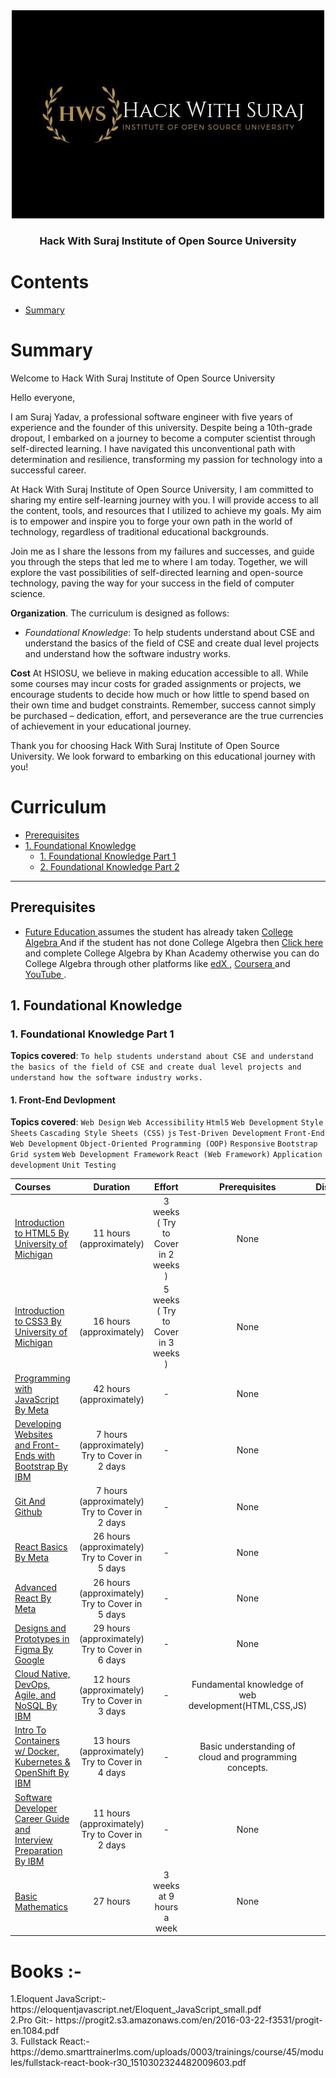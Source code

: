 <div align="center" style="text-align: center">
<img src="./hws.jpeg" alt="Open Source Society logo"/>
<h3>Hack With Suraj Institute of Open Source University</h3>
</div>

# Contents

- [Summary](#summary)


# Summary
Welcome to Hack With Suraj Institute of Open Source University

Hello everyone,

I am Suraj Yadav, a professional software engineer with five years of experience and the founder of this university. Despite being a 10th-grade dropout, I embarked on a journey to become a computer scientist through self-directed learning. I have navigated this unconventional path with determination and resilience, transforming my passion for technology into a successful career.

At Hack With Suraj Institute of Open Source University, I am committed to sharing my entire self-learning journey with you. I will provide access to all the content, tools, and resources that I utilized to achieve my goals. My aim is to empower and inspire you to forge your own path in the world of technology, regardless of traditional educational backgrounds.

Join me as I share the lessons from my failures and successes, and guide you through the steps that led me to where I am today. Together, we will explore the vast possibilities of self-directed learning and open-source technology, paving the way for your success in the field of computer science.

**Organization**. The curriculum is designed as follows:
- *Foundational Knowledge*: To help students understand about CSE and understand the basics of the field of CSE and create dual level projects and understand how the software industry works.
<!-- - *Basic of CSE*: To understand the real requirement of Mathematics and Physics to become a Computer Scientist and to get the first stop in the journey of becoming a Computer Scientist by self-learning path. -->




**Cost** At HSIOSU, we believe in making education accessible to all. While some courses may incur costs for graded assignments or projects, we encourage students to decide how much or how little to spend based on their own time and budget constraints. Remember, success cannot simply be purchased – dedication, effort, and perseverance are the true currencies of achievement in your educational journey.

Thank you for choosing Hack With Suraj Institute of Open Source University. We look forward to embarking on this educational journey with you!


# Curriculum


- [Prerequisites](https://github.com/Hack-With-Suraj/Hack-With-Suraj-Institute-of-Open-Source-University?tab=readme-ov-file#prerequisites)
- [1. Foundational Knowledge ](https://github.com/Hack-With-Suraj/Hack-With-Suraj-Institute-of-Open-Source-University?tab=readme-ov-file#1-foundational-knowledge)
  - [1. Foundational Knowledge Part 1 ](https://github.com/Hack-With-Suraj/Hack-With-Suraj-Institute-of-Open-Source-University?tab=readme-ov-file#1-foundational-knowledge-part-1)
  - [2. Foundational Knowledge Part 2 ](https://github.com/Hack-With-Suraj/Hack-With-Suraj-Institute-of-Open-Source-University?tab=readme-ov-file#2-foundational-knowledge-part-2)
<!-- - [2. Basic of CSE  ](https://github.com/Hack-With-Suraj/Hack-With-Suraj-Institute-of-Open-Source-University?tab=readme-ov-file#2-basic-of-cse)
  - [1. Basic of CSE Part 1 ](https://github.com/Hack-With-Suraj/Hack-With-Suraj-Institute-of-Open-Source-University?tab=readme-ov-file#1-basic-of-cse-part-1)
  - [2. Basic of CSE Part 2 ](https://github.com/Hack-With-Suraj/Hack-With-Suraj-Institute-of-Open-Source-University?tab=readme-ov-file#2-basic-of-cse-part-2)  -->

 

---


## Prerequisites

- [Future Education ](https://github.com/Hack-With-Suraj/Hack-With-Suraj-Institute-of-Open-Source-University?tab=readme-ov-file#1-basic-of-cse)
 assumes the student has already taken  [ College Algebra ](https://www.khanacademy.org/math/college-algebra) And if the student has not done College Algebra then [ Click here ](https://www.khanacademy.org/math/college-algebra) and complete College Algebra by Khan Academy otherwise you can do College Algebra through other platforms like [ edX ](https://edx.org/), [ Coursera ](https://www.coursera.org/) and [ YouTube ](https://www.youtube.com/).


## 1. Foundational Knowledge 

### 1. Foundational Knowledge Part 1

**Topics covered**:
`To help students understand about CSE and understand the basics of the field of CSE and create dual level projects and understand how the software industry works.`


#### 1. Front-End Devlopment

**Topics covered**:
`Web Design`
`Web Accessibility`
`Html5`
`Web Development`
`Style Sheets`
`Cascading Style Sheets (CSS)`
`js`
`Test-Driven Development`
`Front-End Web Development`
`Object-Oriented Programming (OOP)`
`Responsive`
`Bootstrap`
`Grid system`
`Web Development Framework`
`React (Web Framework)`
`Application development`
`Unit Testing`

Courses | Duration | Effort | Prerequisites | Discussion
:-- | :--: | :--: | :--: | :--:
[Introduction to HTML5 By University of Michigan ](https://www.coursera.org/learn/html) | 11 hours (approximately) | 3 weeks ( Try to Cover in 2 weeks ) | None | [chat](https://discord.com/channels/1252208976309784747/1252213545118994565)
[Introduction to CSS3 By University of Michigan ](https://www.coursera.org/learn/introcss) | 16 hours (approximately) | 5 weeks ( Try to Cover in 3 weeks ) | None | [chat](https://discord.com/channels/1252208976309784747/1252213794269171792)
[Programming with JavaScript By Meta ](https://www.coursera.org/learn/programming-with-javascript) | 42 hours (approximately) | - | None | [chat](https://discord.com/channels/1252208976309784747/1252213898426318899)
[Developing Websites and Front-Ends with Bootstrap By IBM ](https://www.coursera.org/learn/developing-websites-and-front-ends-with-bootstrap) | 7 hours (approximately) Try to Cover in 2 days | - | None | [chat](https://discord.com/channels/1252208976309784747/1252213954198110289)
[Git And Github ](https://www.coursera.org/learn/git-for-beginners) | 7 hours (approximately) Try to Cover in 2 days |-|  None | [chat](https://discord.com/channels/1252208976309784747/1252214006350090330)
[React Basics By Meta ](https://www.coursera.org/learn/react-basics) | 26 hours (approximately) Try to Cover in 5 days | - | None | [chat](https://discord.com/channels/1252208976309784747/1252214077519036457)
[Advanced React By Meta ](https://www.coursera.org/learn/advanced-react) | 26 hours (approximately) Try to Cover in 5 days | - | None | [chat](https://discord.com/channels/1252208976309784747/1252214132007239824)
[Designs and Prototypes in Figma By Google ](https://www.coursera.org/learn/high-fidelity-designs-prototype) | 29 hours (approximately) Try to Cover in 6 days | - | None | [chat](https://discord.com/channels/1252208976309784747/1253396698340917290)
[Cloud Native, DevOps, Agile, and NoSQL By IBM  ](https://www.coursera.org/learn/cloud-native-devops-agile-nosql) | 12 hours (approximately) Try to Cover in 3 days | - | Fundamental knowledge of web development(HTML,CSS,JS)  | [chat](https://discord.com/channels/1252208976309784747/1253397677761106025)
[Intro To Containers w/ Docker, Kubernetes & OpenShift By IBM ](https://www.coursera.org/learn/ibm-containers-docker-kubernetes-openshift) | 13 hours (approximately) Try to Cover in 4 days | - | Basic understanding of cloud and programming concepts.  | [chat](https://discord.com/channels/1252208976309784747/1253398969279840398)
[Software Developer Career Guide and Interview Preparation By IBM ](https://www.coursera.org/learn/software-developer-career-guide-and-interview-preparation) | 11 hours (approximately) Try to Cover in 2 days | - | None  | [chat](https://discord.com/channels/1252208976309784747/1253399791405371484)
[Basic Mathematics ](https://www.coursera.org/learn/basicmathematics/) | 27 hours | 3 weeks at 9 hours a week | None  | [chat](https://discord.com/channels/1252208976309784747/1262110925318783036)


<h1>Books :- </h1>
1.Eloquent JavaScript:- https://eloquentjavascript.net/Eloquent_JavaScript_small.pdf <br>
2.Pro Git:- https://progit2.s3.amazonaws.com/en/2016-03-22-f3531/progit-en.1084.pdf<br>
3. Fullstack React:- https://demo.smarttrainerlms.com/uploads/0003/trainings/course/45/modules/fullstack-react-book-r30_1510302324482009603.pdf <br>


<!-- 
#### 2. Back-End Devlopment

**Topics covered**:

Courses | Duration | Effort | Prerequisites | Discussion
:-- | :--: | :--: | :--: | :--:
[Back-End Developer Professional by Meta](https://www.coursera.org/professional-certificates/meta-back-end-developer) | 5 months  | 14 hours a week | None | [chat](https://discord.gg/syA242Z)



## 2. Foundational Knowledge Part 2

**Topics covered**:
`Introduction to Programming (python)`
`Calculus and Linear Algebra`
`Mechanics, thermodynamics, waves`
`Basic Electronics`
`Communication Skills`

#### 1. Introduction to Programming (python)

**Topics covered**:
`Json`
`Xml`
`Database (DBMS)`
`Simple Algorithm`
`Python Programming`
`Problem Solving`
`Computation`

Courses | Duration | Effort | Prerequisites | Discussion
:-- | :--: | :--: | :--: | :--:
[Python for Everybody Specialization By Charles Russell Severance](https://www.coursera.org/specializations/python) | 2 months | 10 hours a week | None | [chat](https://discord.gg/syA242Z)
[Computational Thinking for Problem Solving By Susan Davidson](https://www.coursera.org/learn/computational-thinking-problem-solving) | 3 weeks |  6 hours a week | None | [chat](https://discord.gg/syA242Z)

#### 2. Mathematics I : Calculus and Linear Algebra

**Topics covered**:
`logic`
`Mathematics`
`Calculus`
`Matrix Analysis`

Courses | Duration | Effort | Prerequisites | Discussion
:-- | :--: | :--: | :--: | :--:
[Introduction to Calculus By the university of Sydney](https://www.coursera.org/learn/introduction-to-calculus) | 3 weeks | 19 hours a week | none | [chat](https://discord.gg/syA242Z)
[Linear Algebra from Elementary to Advanced Specialization By Johns Hopkins University ](https://www.coursera.org/specializations/linear-algebra-elementary-to-advanced) | 1 month | 10 hours a week | [Completion of College Algebra](https://www.khanacademy.org/math/college-algebra) | [chat](https://discord.gg/syA242Z)

#### 2. Physics for Engineers I

**Topics covered**:
`Mechanics`
`thermodynamics`
`waves`

Courses | Duration | Effort | Prerequisites | Discussion
:-- | :--: | :--: | :--: | :--:
[Introduction to Mechanics Specialization By Rice University ](https://www.coursera.org/specializations/introduction-to-mechanics) | 2 months | 10 hours a week | good understanding of algebra, geometry, and trigonometry | [chat](https://discord.gg/syA242Z)
[Energy and Thermodynamics By Harvard University ](https://www.classcentral.com/course/chemistry-harvard-university-energy-and-thermodyn-61435) | 10 week | 4-8 hours a week | None | [chat](https://discord.gg/syA242Z)
[Waves By Dr Juan Klopper ](https://www.classcentral.com/course/youtube-physics-waves-90893) | 11 hours| - | None | [chat](https://discord.gg/syA242Z)

#### 3. Communication Skills

**Topics covered**:
`Oral Communication for Engineering Leaders`
`Interpersonal Communication for Engineering Leaders`
`Writing Skills for Engineering Leaders`

Courses | Duration | Effort | Prerequisites | Discussion
:-- | :--: | :--: | :--: | :--:
[Communication Skills for Engineers Specialization By Rice University ](https://www.coursera.org/specializations/leadership-communication-engineers#courses) | 2 month | 10 hours a week | None | [chat](https://discord.gg/syA242Z)








## 2. Basic of CSE 

### 1. Basic of CSE Part 1

**Topics covered**:
`Introduction to Programming (python)`
`Calculus and Linear Algebra`
`Mechanics, thermodynamics, waves`
`Basic Electronics`
`Communication Skills`

#### 1. Introduction to Programming (python)

**Topics covered**:
`Json`
`Xml`
`Database (DBMS)`
`Simple Algorithm`
`Python Programming`
`Problem Solving`
`Computation`

Courses | Duration | Effort | Prerequisites | Discussion
:-- | :--: | :--: | :--: | :--:
[Python for Everybody Specialization By Charles Russell Severance](https://www.coursera.org/specializations/python) | 2 months | 10 hours a week | None | [chat](https://discord.gg/syA242Z)
[Computational Thinking for Problem Solving By Susan Davidson](https://www.coursera.org/learn/computational-thinking-problem-solving) | 3 weeks |  6 hours a week | None | [chat](https://discord.gg/syA242Z)

#### 2. Mathematics I : Calculus and Linear Algebra

**Topics covered**:
`logic`
`Mathematics`
`Calculus`
`Matrix Analysis`

Courses | Duration | Effort | Prerequisites | Discussion
:-- | :--: | :--: | :--: | :--:
[Introduction to Calculus By the university of Sydney](https://www.coursera.org/learn/introduction-to-calculus) | 3 weeks | 19 hours a week | none | [chat](https://discord.gg/syA242Z)
[Linear Algebra from Elementary to Advanced Specialization By Johns Hopkins University ](https://www.coursera.org/specializations/linear-algebra-elementary-to-advanced) | 1 month | 10 hours a week | [Completion of College Algebra](https://www.khanacademy.org/math/college-algebra) | [chat](https://discord.gg/syA242Z)

#### 2. Physics for Engineers I

**Topics covered**:
`Mechanics`
`thermodynamics`
`waves`

Courses | Duration | Effort | Prerequisites | Discussion
:-- | :--: | :--: | :--: | :--:
[Introduction to Mechanics Specialization By Rice University ](https://www.coursera.org/specializations/introduction-to-mechanics) | 2 months | 10 hours a week | good understanding of algebra, geometry, and trigonometry | [chat](https://discord.gg/syA242Z)
[Energy and Thermodynamics By Harvard University ](https://www.classcentral.com/course/chemistry-harvard-university-energy-and-thermodyn-61435) | 10 week | 4-8 hours a week | None | [chat](https://discord.gg/syA242Z)
[Waves By Dr Juan Klopper ](https://www.classcentral.com/course/youtube-physics-waves-90893) | 11 hours| - | None | [chat](https://discord.gg/syA242Z)

#### 3. Communication Skills

**Topics covered**:
`Oral Communication for Engineering Leaders`
`Interpersonal Communication for Engineering Leaders`
`Writing Skills for Engineering Leaders`

Courses | Duration | Effort | Prerequisites | Discussion
:-- | :--: | :--: | :--: | :--:
[Communication Skills for Engineers Specialization By Rice University ](https://www.coursera.org/specializations/leadership-communication-engineers#courses) | 2 month | 10 hours a week | None | [chat](https://discord.gg/syA242Z)


### 2. Basic of CSE Part 2

**Topics covered**:
`Introduction to Programming (python)`
`Calculus and Linear Algebra`
`Mechanics, thermodynamics, waves`
`Basic Electronics`
`Communication Skills`

#### 1. Introduction to Programming (python)

**Topics covered**:
`Json`
`Xml`
`Database (DBMS)`
`Simple Algorithm`
`Python Programming`
`Problem Solving`
`Computation`

Courses | Duration | Effort | Prerequisites | Discussion
:-- | :--: | :--: | :--: | :--:
[Python for Everybody Specialization By Charles Russell Severance](https://www.coursera.org/specializations/python) | 2 months | 10 hours a week | None | [chat](https://discord.gg/syA242Z)
[Computational Thinking for Problem Solving By Susan Davidson](https://www.coursera.org/learn/computational-thinking-problem-solving) | 3 weeks |  6 hours a week | None | [chat](https://discord.gg/syA242Z)

#### 2. Mathematics I : Calculus and Linear Algebra

**Topics covered**:
`logic`
`Mathematics`
`Calculus`
`Matrix Analysis`

Courses | Duration | Effort | Prerequisites | Discussion
:-- | :--: | :--: | :--: | :--:
[Introduction to Calculus By the university of Sydney](https://www.coursera.org/learn/introduction-to-calculus) | 3 weeks | 19 hours a week | none | [chat](https://discord.gg/syA242Z)
[Linear Algebra from Elementary to Advanced Specialization By Johns Hopkins University ](https://www.coursera.org/specializations/linear-algebra-elementary-to-advanced) | 1 month | 10 hours a week | [Completion of College Algebra](https://www.khanacademy.org/math/college-algebra) | [chat](https://discord.gg/syA242Z)

#### 2. Physics for Engineers I

**Topics covered**:
`Mechanics`
`thermodynamics`
`waves`

Courses | Duration | Effort | Prerequisites | Discussion
:-- | :--: | :--: | :--: | :--:
[Introduction to Mechanics Specialization By Rice University ](https://www.coursera.org/specializations/introduction-to-mechanics) | 2 months | 10 hours a week | good understanding of algebra, geometry, and trigonometry | [chat](https://discord.gg/syA242Z)
[Energy and Thermodynamics By Harvard University ](https://www.classcentral.com/course/chemistry-harvard-university-energy-and-thermodyn-61435) | 10 week | 4-8 hours a week | None | [chat](https://discord.gg/syA242Z)
[Waves By Dr Juan Klopper ](https://www.classcentral.com/course/youtube-physics-waves-90893) | 11 hours| - | None | [chat](https://discord.gg/syA242Z)

#### 3. Communication Skills

**Topics covered**:
`Oral Communication for Engineering Leaders`
`Interpersonal Communication for Engineering Leaders`
`Writing Skills for Engineering Leaders`

Courses | Duration | Effort | Prerequisites | Discussion
:-- | :--: | :--: | :--: | :--:
[Communication Skills for Engineers Specialization By Rice University ](https://www.coursera.org/specializations/leadership-communication-engineers#courses) | 2 month | 10 hours a week | None | [chat](https://discord.gg/syA242Z)
 -->

